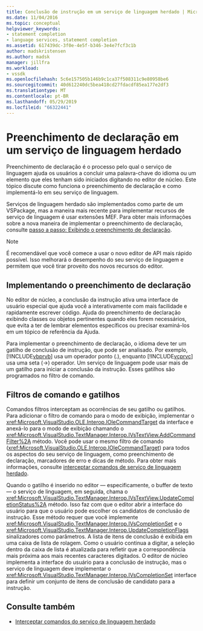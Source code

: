 ```yaml
---
title: Conclusão de instrução em um serviço de linguagem herdado | Microsoft Docs
ms.date: 11/04/2016
ms.topic: conceptual
helpviewer_keywords:
- statement completion
- language services, statement completion
ms.assetid: 617439dc-3f0e-4e5f-b346-3e4e7fcf3c1b
author: madskristensen
ms.author: madsk
manager: jillfra
ms.workload:
- vssdk
ms.openlocfilehash: 5c6e157505b146b9c1ca37f508311c9e80958be6
ms.sourcegitcommit: 40d612240dc5bea418cd27fdacdf85ea177e2df3
ms.translationtype: MT
ms.contentlocale: pt-BR
ms.lasthandoff: 05/29/2019
ms.locfileid: "66322441"
---
```

# <a name="statement-completion-in-a-legacy-language-service"></a>Preenchimento de declaração em um serviço de linguagem herdado
Preenchimento de declaração é o processo pelo qual o serviço de linguagem ajuda os usuários a concluir uma palavra-chave do idioma ou um elemento que eles tenham sido iniciados digitando no editor de núcleo. Este tópico discute como funciona o preenchimento de declaração e como implementá-lo em seu serviço de linguagem.

 Serviços de linguagem herdado são implementados como parte de um VSPackage, mas a maneira mais recente para implementar recursos de serviço de linguagem é usar extensões MEF. Para obter mais informações sobre a nova maneira de implementar o preenchimento de declaração, consulte [passo a passo: Exibindo o preenchimento de declaração](../../extensibility/walkthrough-displaying-statement-completion.md).

> [!NOTE]
> É recomendável que você comece a usar o novo editor de API mais rápido possível. Isso melhorará o desempenho do seu serviço de linguagem e permitem que você tirar proveito dos novos recursos do editor.

## <a name="implementing-statement-completion"></a>Implementando o preenchimento de declaração
 No editor de núcleo, a conclusão da instrução ativa uma interface de usuário especial que ajuda você a interativamente com mais facilidade e rapidamente escrever código. Ajuda do preenchimento de declaração exibindo classes ou objetos pertinentes quando eles forem necessários, que evita a ter de lembrar elementos específicos ou precisar examiná-los em um tópico de referência da Ajuda.

 Para implementar o preenchimento de declaração, o idioma deve ter um gatilho de conclusão de instrução, que pode ser analisado. Por exemplo, [!INCLUDE[vbprvb](../../code-quality/includes/vbprvb_md.md)] usa um operador ponto (.), enquanto [!INCLUDE[vcprvc](../../code-quality/includes/vcprvc_md.md)] usa uma seta (->) operador. Um serviço de linguagem pode usar mais de um gatilho para iniciar a conclusão da instrução. Esses gatilhos são programados no filtro de comando.

## <a name="command-filters-and-triggers"></a>Filtros de comando e gatilhos
 Comandos filtros interceptam as ocorrências de seu gatilho ou gatilhos. Para adicionar o filtro de comando para o modo de exibição, implementar o <xref:Microsoft.VisualStudio.OLE.Interop.IOleCommandTarget> da interface e anexá-lo para o modo de exibição chamando o <xref:Microsoft.VisualStudio.TextManager.Interop.IVsTextView.AddCommandFilter%2A> método. Você pode usar o mesmo filtro de comando (<xref:Microsoft.VisualStudio.OLE.Interop.IOleCommandTarget>) para todos os aspectos do seu serviço de linguagem, como preenchimento de declaração, marcadores de erro e dicas de método. Para obter mais informações, consulte [interceptar comandos de serviço de linguagem herdado](../../extensibility/internals/intercepting-legacy-language-service-commands.md).

 Quando o gatilho é inserido no editor — especificamente, o buffer de texto — o serviço de linguagem, em seguida, chama o <xref:Microsoft.VisualStudio.TextManager.Interop.IVsTextView.UpdateCompletionStatus%2A> método. Isso faz com que o editor abrir a interface do usuário para que o usuário pode escolher os candidatos de conclusão de instrução. Esse método requer que você implemente <xref:Microsoft.VisualStudio.TextManager.Interop.IVsCompletionSet> e o <xref:Microsoft.VisualStudio.TextManager.Interop.UpdateCompletionFlags> sinalizadores como parâmetros. A lista de itens de conclusão é exibida em uma caixa de lista de rolagem. Como o usuário continua a digitar, a seleção dentro da caixa de lista é atualizada para refletir que a correspondência mais próxima aos mais recentes caracteres digitados. O editor de núcleo implementa a interface do usuário para a conclusão de instrução, mas o serviço de linguagem deve implementar o <xref:Microsoft.VisualStudio.TextManager.Interop.IVsCompletionSet> interface para definir um conjunto de itens de conclusão de candidato para a instrução.

## <a name="see-also"></a>Consulte também
- [Interceptar comandos do serviço de linguagem herdado](../../extensibility/internals/intercepting-legacy-language-service-commands.md)